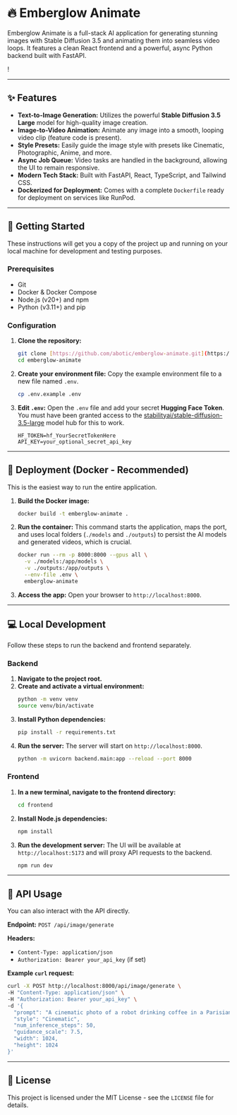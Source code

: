 # 🔥 Emberglow Animate

Emberglow Animate is a full-stack AI application for generating stunning images with Stable Diffusion 3.5 and animating them into seamless video loops. It features a clean React frontend and a powerful, async Python backend built with FastAPI.

!

---

## ✨ Features

* **Text-to-Image Generation:** Utilizes the powerful **Stable Diffusion 3.5 Large** model for high-quality image creation.
* **Image-to-Video Animation:** Animate any image into a smooth, looping video clip (feature code is present).
* **Style Presets:** Easily guide the image style with presets like Cinematic, Photographic, Anime, and more.
* **Async Job Queue:** Video tasks are handled in the background, allowing the UI to remain responsive.
* **Modern Tech Stack:** Built with FastAPI, React, TypeScript, and Tailwind CSS.
* **Dockerized for Deployment:** Comes with a complete `Dockerfile` ready for deployment on services like RunPod.

---

## 🚀 Getting Started

These instructions will get you a copy of the project up and running on your local machine for development and testing purposes.

### Prerequisites

* Git
* Docker & Docker Compose
* Node.js (v20+) and npm
* Python (v3.11+) and pip

### Configuration

1.  **Clone the repository:**
    ```bash
    git clone [https://github.com/abotic/emberglow-animate.git](https://github.com/abotic/emberglow-animate.git)
    cd emberglow-animate
    ```

2.  **Create your environment file:**
    Copy the example environment file to a new file named `.env`.
    ```bash
    cp .env.example .env
    ```

3.  **Edit `.env`:**
    Open the `.env` file and add your secret **Hugging Face Token**. You must have been granted access to the [stabilityai/stable-diffusion-3.5-large](https://huggingface.co/stabilityai/stable-diffusion-3.5-large) model hub for this to work.
    ```env
    HF_TOKEN=hf_YourSecretTokenHere
    API_KEY=your_optional_secret_api_key
    ```

---

## 🐳 Deployment (Docker - Recommended)

This is the easiest way to run the entire application.

1.  **Build the Docker image:**
    ```bash
    docker build -t emberglow-animate .
    ```

2.  **Run the container:**
    This command starts the application, maps the port, and uses local folders (`./models` and `./outputs`) to persist the AI models and generated videos, which is crucial.
    ```bash
    docker run --rm -p 8000:8000 --gpus all \
      -v ./models:/app/models \
      -v ./outputs:/app/outputs \
      --env-file .env \
      emberglow-animate
    ```

3.  **Access the app:** Open your browser to `http://localhost:8000`.

---

## 💻 Local Development

Follow these steps to run the backend and frontend separately.

### Backend

1.  **Navigate to the project root.**
2.  **Create and activate a virtual environment:**
    ```bash
    python -m venv venv
    source venv/bin/activate
    ```
3.  **Install Python dependencies:**
    ```bash
    pip install -r requirements.txt
    ```
4.  **Run the server:**
    The server will start on `http://localhost:8000`.
    ```bash
    python -m uvicorn backend.main:app --reload --port 8000
    ```

### Frontend

1.  **In a new terminal, navigate to the frontend directory:**
    ```bash
    cd frontend
    ```
2.  **Install Node.js dependencies:**
    ```bash
    npm install
    ```
3.  **Run the development server:**
    The UI will be available at `http://localhost:5173` and will proxy API requests to the backend.
    ```bash
    npm run dev
    ```

---

## 🔌 API Usage

You can also interact with the API directly.

**Endpoint:** `POST /api/image/generate`

**Headers:**
* `Content-Type: application/json`
* `Authorization: Bearer your_api_key` (if set)

**Example `curl` request:**
```bash
curl -X POST http://localhost:8000/api/image/generate \
-H "Content-Type: application/json" \
-H "Authorization: Bearer your_api_key" \
-d '{
  "prompt": "A cinematic photo of a robot drinking coffee in a Parisian cafe",
  "style": "Cinematic",
  "num_inference_steps": 50,
  "guidance_scale": 7.5,
  "width": 1024,
  "height": 1024
}'
```

---

## 📄 License

This project is licensed under the MIT License - see the `LICENSE` file for details.